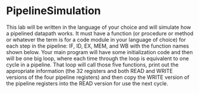 # PipelineSimulation

This lab will be written in the language of your choice and will simulate how a pipelined datapath works. It must have a function (or procedure or method or whatever the term is for a code module in your language of choice) for each step in the pipeline: IF, ID, EX, MEM, and WB with the function names shown below. Your main program will have some initialization code and then will be one big loop, where each time through the loop is equivalent to one cycle in a pipeline. That loop will call those five functions, print out the appropriate information (the 32 registers and both READ and WRITE versions of the four pipeline registers) and then copy the WRITE version of the pipeline registers into the READ version for use the next cycle.
